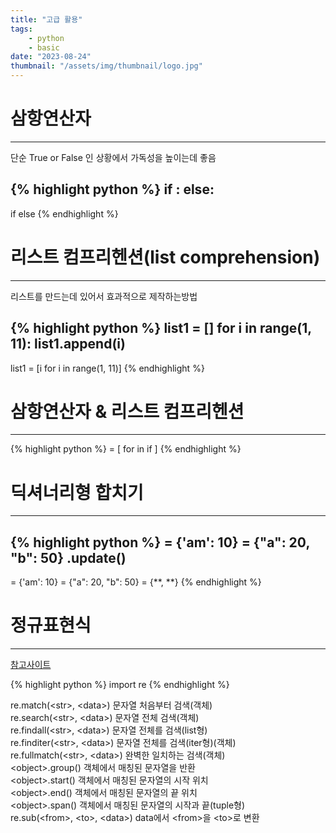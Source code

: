 ```yaml
---
title: "고급 활용"
tags:
    - python
    - basic
date: "2023-08-24"
thumbnail: "/assets/img/thumbnail/logo.jpg"
---
```


# **삼항연산자**
---
단순 True or False 인 상황에서 가독성을 높이는데 좋음

{% highlight python %}
if <state1>:
    <case1>
else:
    <case2>
----------------
<case1> if <state1> else <case2>
{% endhighlight %}

# **리스트 컴프리헨션(list comprehension)**
---
리스트를 만드는데 있어서 효과적으로 제작하는방법

{% highlight python %}
list1 = []
for i in range(1, 11):
    list1.append(i)
----------------
list1 = [i for i in range(1, 11)]
{% endhighlight %}

# **삼항연산자 & 리스트 컴프리헨션**
---

{% highlight python %}
<list> = [<data> for <data> in <datas> if <state>]
{% endhighlight %}

# **딕셔너리형 합치기**
---

{% highlight python %}
<dic1> = {'am': 10}
<dic2> = {"a": 20, "b": 50}
<dic1>.update(<dic2>)
----------------
<dic1> = {'am': 10}
<dic2> = {"a": 20, "b": 50}
<dic3> = {**<dic1>, **<dic2>}
{% endhighlight %}

# **정규표현식**
---

[참고사이트](https://regexr.com/)

{% highlight python %}
import re
{% endhighlight %}

re.match(\<str\>, \<data\>) 문자열 처음부터 검색(객체)  
re.search(\<str\>, \<data\>) 문자열 전체 검색(객체)  
re.findall(\<str\>, \<data\>) 문자열 전체를 검색(list형)  
re.finditer(\<str\>, \<data\>) 문자열 전체를 검색(iter형)(객체)  
re.fullmatch(\<str\>, \<data\>) 완벽한 일치하는 검색(객체)  
\<object\>.group() 객체에서 매칭된 문자열을 반환  
\<object\>.start() 객체에서 매칭된 문자열의 시작 위치  
\<object\>.end() 객체에서 매칭된 문자열의 끝 위치  
\<object\>.span() 객체에서 매칭된 문자열의 시작과 끝(tuple형)  
re.sub(\<from\>, \<to\>, \<data\>) data에서 \<from\>을 \<to\>로 변환  
